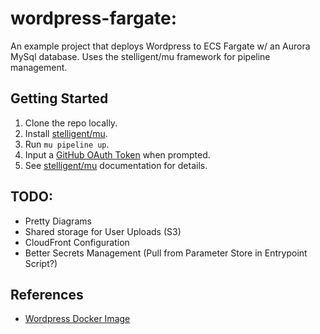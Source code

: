# wordpress-fargate:
An example project that deploys Wordpress to ECS Fargate w/ an Aurora MySql database. Uses the stelligent/mu framework for pipeline management.

## Getting Started

1. Clone the repo locally.
2. Install [stelligent/mu](https://github.com/stelligent/mu).
3. Run `mu pipeline up`.
4. Input a [GitHub OAuth Token](https://github.com/settings/tokens) when prompted.
5. See [stelligent/mu](https://github.com/stelligent/mu) documentation for details.

## TODO:

* Pretty Diagrams
* Shared storage for User Uploads (S3)
* CloudFront Configuration
* Better Secrets Management (Pull from Parameter Store in Entrypoint Script?)

## References

* [Wordpress Docker Image](https://hub.docker.com/_/wordpress/)
